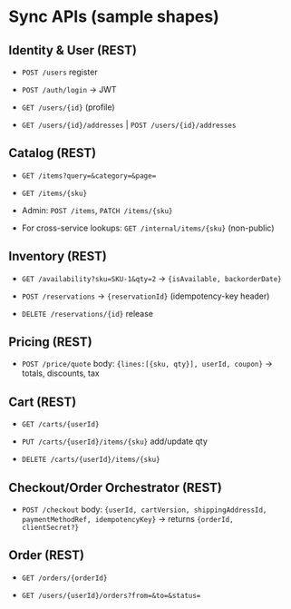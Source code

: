 
# Sync APIs (sample shapes)

## Identity & User (REST)

-   `POST /users` register
    
-   `POST /auth/login` → JWT
    
-   `GET /users/{id}` (profile)
    
-   `GET /users/{id}/addresses` | `POST /users/{id}/addresses`
    

## Catalog (REST)

-   `GET /items?query=&category=&page=`
    
-   `GET /items/{sku}`
    
-   Admin: `POST /items`, `PATCH /items/{sku}`
    
-   For cross-service lookups: `GET /internal/items/{sku}` (non-public)
    

## Inventory (REST)

-   `GET /availability?sku=SKU-1&qty=2` → `{isAvailable, backorderDate}`
    
-   `POST /reservations` → `{reservationId}` (idempotency-key header)
    
-   `DELETE /reservations/{id}` release
    

## Pricing (REST)

-   `POST /price/quote` body: `{lines:[{sku, qty}], userId, coupon}` → totals, discounts, tax
    

## Cart (REST)

-   `GET /carts/{userId}`
    
-   `PUT /carts/{userId}/items/{sku}` add/update qty
    
-   `DELETE /carts/{userId}/items/{sku}`
    

## Checkout/Order Orchestrator (REST)

-   `POST /checkout` body: `{userId, cartVersion, shippingAddressId, paymentMethodRef, idempotencyKey}` → returns `{orderId, clientSecret?}`
    

## Order (REST)

-   `GET /orders/{orderId}`
    
-   `GET /users/{userId}/orders?from=&to=&status=`
    


